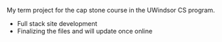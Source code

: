 My term project for the cap stone course in the UWindsor CS program. 
- Full stack site development 
- Finalizing the files and will update once online
